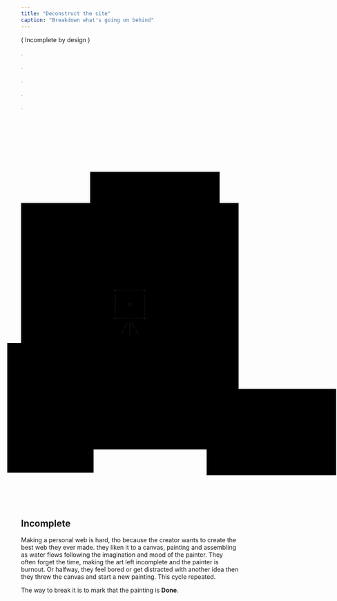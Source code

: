 ```yaml
---
title: "Deconstruct the site"
caption: "Breakdown what's going on behind"
---
```

<style>
  @media query 
</style>
<p class="text-center italic">( Incomplete by design )</p>
<p class="text-center" style="opacity: 0.6;">.</p>
<p class="text-center" style="opacity: 0.6;">.</p>
<p class="text-center" style="opacity: 0.6;">.</p>
<p class="text-center" style="opacity: 0.6;">.</p>
<p class="text-center" style="opacity: 0.6;">.</p>
<div style="height: 900px;">
<div style="width: 300px; background: black; height: 200px; transform: translate(10rem, 8rem);"></div>
<div style="width: 100%; height: 500px; background: black; display: flex; justify-content: center; align-items: center;">
<pre style="background: black;">
+-------+
|       |
|   x   |
|       |
+-------+
   /|\
  / | \
</pre>
</div>
<div style="width: 200px; height: 300px; background: black; transform: translate(-2rem, -11rem);"></div>
<div style="width: 200px; height: 300px; background: black; transform: translate(12rem, -30rem) rotate(90deg);"></div>
<div style="width: 200px; height: 300px; background: black; transform: translate(30rem, -45rem) rotate(90deg);"></div>
</div>

## Incomplete

Making a personal web is hard, tho because the creator wants to create the best web they ever made. they liken it to a canvas, painting and assembling as water flows following the imagination and mood of the painter. They often forget the time, making the art left incomplete and the painter is burnout. Or halfway, they feel bored or get distracted with another idea then they threw the canvas and start a new painting. This cycle repeated.

<p class="text-neutral-500 sidenote">
The way to break it is to mark that the painting is <b>Done</b>.
</p>